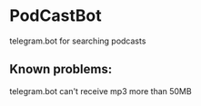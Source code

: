 # PodCastBot
telegram.bot for searching podcasts

## Known problems:
telegram.bot can't receive mp3 more than 50MB
